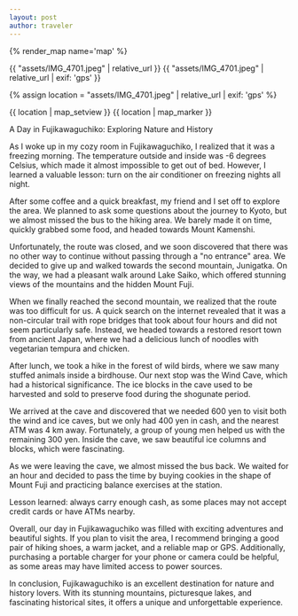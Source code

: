```yaml
---
layout: post
author: traveler
---
```


{% render_map name='map' %}

{{ "assets/IMG_4701.jpeg" | relative_url }}
{{ "assets/IMG_4701.jpeg" | relative_url | exif: 'gps' }}

{% assign location = "assets/IMG_4701.jpeg" | relative_url | exif: 'gps' %}

{{ location | map_setview }}
{{ location | map_marker }}

A Day in Fujikawaguchiko: Exploring Nature and History

As I woke up in my cozy room in Fujikawaguchiko, I realized that it was a freezing morning. The temperature outside and inside was -6 degrees Celsius, which made it almost impossible to get out of bed. However, I learned a valuable lesson: turn on the air conditioner on freezing nights all night.

After some coffee and a quick breakfast, my friend and I set off to explore the area. We planned to ask some questions about the journey to Kyoto, but we almost missed the bus to the hiking area. We barely made it on time, quickly grabbed some food, and headed towards Mount Kamenshi.

Unfortunately, the route was closed, and we soon discovered that there was no other way to continue without passing through a "no entrance" area. We decided to give up and walked towards the second mountain, Junigatka. On the way, we had a pleasant walk around Lake Saiko, which offered stunning views of the mountains and the hidden Mount Fuji.

When we finally reached the second mountain, we realized that the route was too difficult for us. A quick search on the internet revealed that it was a non-circular trail with rope bridges that took about four hours and did not seem particularly safe. Instead, we headed towards a restored resort town from ancient Japan, where we had a delicious lunch of noodles with vegetarian tempura and chicken.

After lunch, we took a hike in the forest of wild birds, where we saw many stuffed animals inside a birdhouse. Our next stop was the Wind Cave, which had a historical significance. The ice blocks in the cave used to be harvested and sold to preserve food during the shogunate period.

We arrived at the cave and discovered that we needed 600 yen to visit both the wind and ice caves, but we only had 400 yen in cash, and the nearest ATM was 4 km away. Fortunately, a group of young men helped us with the remaining 300 yen. Inside the cave, we saw beautiful ice columns and blocks, which were fascinating.

As we were leaving the cave, we almost missed the bus back. We waited for an hour and decided to pass the time by buying cookies in the shape of Mount Fuji and practicing balance exercises at the station.

Lesson learned: always carry enough cash, as some places may not accept credit cards or have ATMs nearby.

Overall, our day in Fujikawaguchiko was filled with exciting adventures and beautiful sights. If you plan to visit the area, I recommend bringing a good pair of hiking shoes, a warm jacket, and a reliable map or GPS. Additionally, purchasing a portable charger for your phone or camera could be helpful, as some areas may have limited access to power sources.

In conclusion, Fujikawaguchiko is an excellent destination for nature and history lovers. With its stunning mountains, picturesque lakes, and fascinating historical sites, it offers a unique and unforgettable experience.
